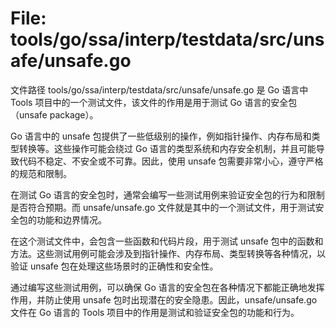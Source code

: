 # File: tools/go/ssa/interp/testdata/src/unsafe/unsafe.go

文件路径 tools/go/ssa/interp/testdata/src/unsafe/unsafe.go 是 Go 语言中 Tools 项目中的一个测试文件，该文件的作用是用于测试 Go 语言的安全包（unsafe package）。

Go 语言中的 unsafe 包提供了一些低级别的操作，例如指针操作、内存布局和类型转换等。这些操作可能会绕过 Go 语言的类型系统和内存安全机制，并且可能导致代码不稳定、不安全或不可靠。因此，使用 unsafe 包需要非常小心，遵守严格的规范和限制。

在测试 Go 语言的安全包时，通常会编写一些测试用例来验证安全包的行为和限制是否符合预期。而 unsafe/unsafe.go 文件就是其中的一个测试文件，用于测试安全包的功能和边界情况。

在这个测试文件中，会包含一些函数和代码片段，用于测试 unsafe 包中的函数和方法。这些测试用例可能会涉及到指针操作、内存布局、类型转换等各种情况，以验证 unsafe 包在处理这些场景时的正确性和安全性。

通过编写这些测试用例，可以确保 Go 语言的安全包在各种情况下都能正确地发挥作用，并防止使用 unsafe 包时出现潜在的安全隐患。因此，unsafe/unsafe.go 文件在 Go 语言的 Tools 项目中的作用是测试和验证安全包的功能和行为。

